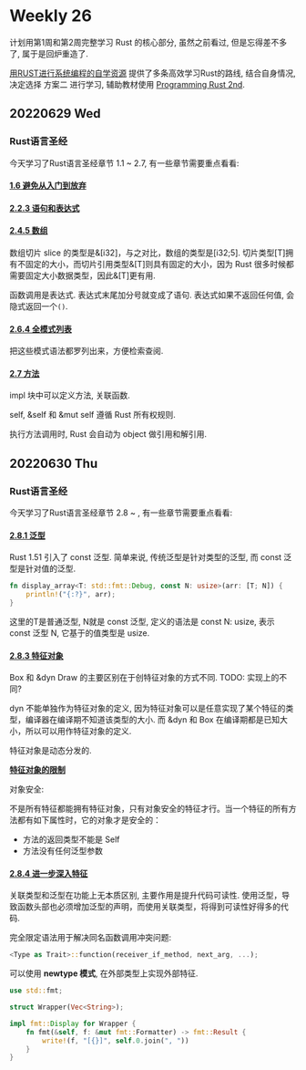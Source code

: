 # Weekly 26

计划用第1周和第2周完整学习 Rust 的核心部分, 虽然之前看过, 但是忘得差不多了, 属于是回炉重造了.

[用RUST进行系统编程的自学资源](https://github.com/rcore-os/rCore/wiki/study-resource-of-system-programming-in-RUST) 提供了多条高效学习Rust的路线, 结合自身情况, 决定选择 方案二 进行学习, 辅助教材使用 [Programming Rust 2nd](https://www.oreilly.com/library/view/programming-rust-2nd/9781492052586/).

## 20220629 Wed

### Rust语言圣经

今天学习了Rust语言圣经章节 1.1 ~ 2.7, 有一些章节需要重点看看:

#### [1.6 避免从入门到放弃](https://course.rs/first-try/sth-you-should-not-do.html)

#### [2.2.3 语句和表达式](https://course.rs/basic/base-type/statement-expression.html)

#### [2.4.5 数组](https://course.rs/basic/compound-type/array.html)

数组切片 slice 的类型是&[i32]，与之对比，数组的类型是[i32;5]. 切片类型[T]拥有不固定的大小，而切片引用类型&[T]则具有固定的大小，因为 Rust 很多时候都需要固定大小数据类型，因此&[T]更有用.

函数调用是表达式. 表达式末尾加分号就变成了语句. 表达式如果不返回任何值, 会隐式返回一个`()`.

#### [2.6.4 全模式列表](https://course.rs/basic/match-pattern/all-patterns.html)

把这些模式语法都罗列出来，方便检索查阅.

#### [2.7 方法](https://course.rs/basic/method.html)

impl 块中可以定义方法, 关联函数.

self, &self 和 &mut self 遵循 Rust 所有权规则.

执行方法调用时, Rust 会自动为 object 做引用和解引用.

## 20220630 Thu

### Rust语言圣经

今天学习了Rust语言圣经章节 2.8 ~ , 有一些章节需要重点看看:

#### [2.8.1 泛型](https://course.rs/basic/trait/generic.html)

Rust 1.51 引入了 const 泛型. 简单来说, 传统泛型是针对类型的泛型, 而 const 泛型是针对值的泛型.

```rust
fn display_array<T: std::fmt::Debug, const N: usize>(arr: [T; N]) {
    println!("{:?}", arr);
}
```

这里的T是普通泛型, N就是 const 泛型, 定义的语法是 const N: usize, 表示 const 泛型 N, 它基于的值类型是 usize.

#### [2.8.3 特征对象](https://course.rs/basic/trait/trait-object.html)

Box<dyn Draw> 和 &dyn Draw 的主要区别在于创特征对象的方式不同. TODO: 实现上的不同?

dyn 不能单独作为特征对象的定义, 因为特征对象可以是任意实现了某个特征的类型，编译器在编译期不知道该类型的大小. 而 &dyn 和 Box<dyn> 在编译期都是已知大小，所以可以用作特征对象的定义.

特征对象是动态分发的.

**[特征对象的限制](https://course.rs/basic/trait/trait-object.html#%E7%89%B9%E5%BE%81%E5%AF%B9%E8%B1%A1%E7%9A%84%E9%99%90%E5%88%B6)**

对象安全:

不是所有特征都能拥有特征对象，只有对象安全的特征才行。当一个特征的所有方法都有如下属性时，它的对象才是安全的：

- 方法的返回类型不能是 Self
- 方法没有任何泛型参数

#### [2.8.4 进一步深入特征](https://course.rs/basic/trait/advance-trait.html)

关联类型和泛型在功能上无本质区别, 主要作用是提升代码可读性. 使用泛型，导致函数头部也必须增加泛型的声明，而使用关联类型，将得到可读性好得多的代码.

完全限定语法用于解决同名函数调用冲突问题:

```rust
<Type as Trait>::function(receiver_if_method, next_arg, ...);
```

可以使用 **newtype 模式**, 在外部类型上实现外部特征.

```rust
use std::fmt;

struct Wrapper(Vec<String>);

impl fmt::Display for Wrapper {
    fn fmt(&self, f: &mut fmt::Formatter) -> fmt::Result {
        write!(f, "[{}]", self.0.join(", "))
    }
}
```
